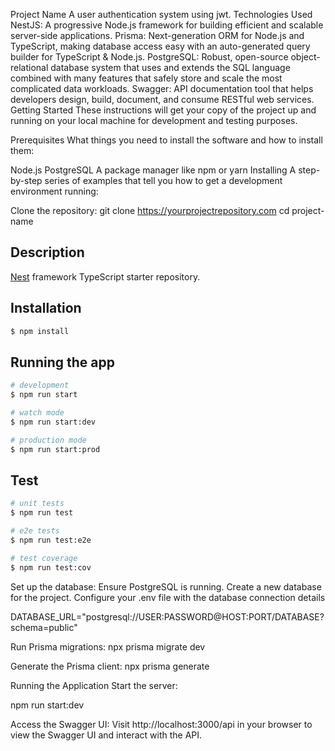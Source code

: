 Project Name
A user authentication system using jwt.
Technologies Used
NestJS: A progressive Node.js framework for building efficient and scalable server-side applications.
Prisma: Next-generation ORM for Node.js and TypeScript, making database access easy with an auto-generated query builder for TypeScript & Node.js.
PostgreSQL: Robust, open-source object-relational database system that uses and extends the SQL language combined with many features that safely store and scale the most complicated data workloads.
Swagger: API documentation tool that helps developers design, build, document, and consume RESTful web services.
Getting Started
These instructions will get your copy of the project up and running on your local machine for development and testing purposes.

Prerequisites
What things you need to install the software and how to install them:

Node.js
PostgreSQL
A package manager like npm or yarn
Installing
A step-by-step series of examples that tell you how to get a development environment running:

Clone the repository:
git clone https://yourprojectrepository.com
cd project-name


## Description

[Nest](https://github.com/nestjs/nest) framework TypeScript starter repository.

## Installation

```bash
$ npm install
```

## Running the app

```bash
# development
$ npm run start

# watch mode
$ npm run start:dev

# production mode
$ npm run start:prod
```

## Test

```bash
# unit tests
$ npm run test

# e2e tests
$ npm run test:e2e

# test coverage
$ npm run test:cov
```

Set up the database:
Ensure PostgreSQL is running.
Create a new database for the project.
Configure your .env file with the database connection details

DATABASE_URL="postgresql://USER:PASSWORD@HOST:PORT/DATABASE?schema=public"

Run Prisma migrations:
npx prisma migrate dev

Generate the Prisma client:
npx prisma generate

Running the Application
Start the server:

npm run start:dev

Access the Swagger UI:
Visit http://localhost:3000/api in your browser to view the Swagger UI and interact with the API.

